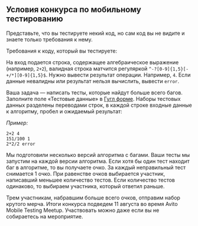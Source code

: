 ## Условия конкурса по мобильному тестированию

Представьте, что вы тестируете некий код, но сам код вы не видите и знаете только требования к нему.

Требования к коду, который вы тестируете:

На вход подается строка, содержащее алгебраическое выражение (например, `2+2`), валидная строка матчится регуляркой `^-?[0-9]{1,5}[-+/*][0-9]{1,5}$`. Нужно вывести результат операции. Например, `4`.
Если данные невалидны или результат нельзя вычислить, вывести `error`.

Ваша задача — написать тесты, которые найдут больше всего багов. Заполните поле «Тестовые данные» в [Гугл форме](https://goo.gl/forms/y34uUc2cLzH0aO782). Наборы тестовых данных разделены переводами строк, в каждой строке входные данные к алгоритму, пробел и ожидаемый результат:

_Пример:_

```
2+2 4
151/100 1
2*2/2 error
```

Мы подготовили несколько версий алгоритма с багами. Ваши тесты мы запустим на каждой версии алгоритма. Если хотя бы один тест находит баг в алгоритме, то вы получаете очко. За каждый неправильный тест снимается 1 очко. При равенстве очков выбирается участник, написавший меньшее количество тестов. Если количество тестов одинаково, то выбираем участника, который ответил раньше.

Трем участникам, набравшим больше всего очков, отправим набор крутого мерча. Итоги конкурса подведем 11 августа во время Avito Mobile Testing Meetup. Участвовать можно даже если вы не собираетесь на мероприятие. 

